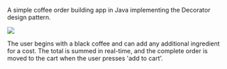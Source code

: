 A simple coffee order building app in Java implementing the Decorator design pattern. 


<img src="https://i.imgflip.com/9kwq60.gif"/>


The user begins with a black coffee and can add any additional ingredient for a cost. The total is summed in real-time, and the complete order is moved to the cart when the user presses 'add to cart'.

